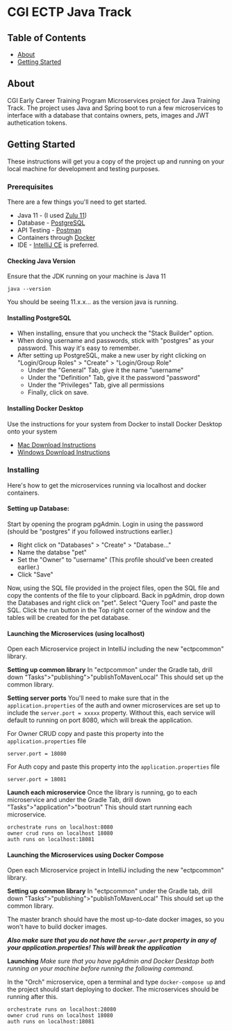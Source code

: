 # CGI ECTP Java Track 

## Table of Contents

- [About](#about)
- [Getting Started](#getting_started)

## About <a name = "about"></a>

CGI Early Career Training Program Microservices project for Java Training Track. The project uses Java and Spring boot to run a few microservices to interface with a database that contains owners, pets, images and JWT authetication tokens. 

## Getting Started <a name = "getting_started"></a>

These instructions will get you a copy of the project up and running on your local machine for development and testing purposes.

### Prerequisites

There are a few things you'll need to get started.
- Java 11 - (I used [Zulu 11](https://www.azul.com/downloads/?version=java-11-lts&package=jdk))
- Database - [PostgreSQL](https://www.postgresql.org/download/)
- API Testing - [Postman](https://www.postman.com/downloads/)
- Containers through [Docker](https://www.docker.com/products/docker-desktop)
- IDE - [IntelliJ CE](https://www.jetbrains.com/idea/download/#section=windows) is preferred. 

#### Checking Java Version
Ensure that the JDK running on your machine is Java 11
```
java --version
```
You should be seeing 11.x.x... as the version java is running. 

#### Installing PostgreSQL
- When installing, ensure that you uncheck the "Stack Builder" option. 
- When doing username and passwords, stick with "postgres" as your password. This way it's easy to remember.
- After setting up PostgreSQL, make a new user by right clicking on "Login/Group Roles" > "Create" > "Login/Group Role" 
    - Under the "General" Tab, give it the name "username" 
    - Under the "Definition" Tab, give it the password "password"
    - Under the "Privileges" Tab, give all permissions
    - Finally, click on save. 

#### Installing Docker Desktop
Use the instructions for your system from Docker to install Docker Desktop onto your system
- [Mac Download Instructions](https://docs.docker.com/desktop/mac/install/)
- [Windows Download Instructions](https://docs.docker.com/desktop/windows/install/)

### Installing

Here's how to get the microservices running via localhost and docker containers. 

#### Setting up Database:
Start by opening the program pgAdmin. Login in using the password (should be "postgres" if you followed instructions earlier.)
- Right click on "Databases" > "Create" > "Database..."
- Name the databse "pet"
- Set the "Owner" to "username" (This profile should've been created earlier.)
- Click "Save"

Now, using the SQL file provided in the project files, open the SQL file and copy the contents of the file to your clipboard. 
Back in pgAdmin, drop down the Databases and right click on "pet". Select "Query Tool" and paste the SQL. Click the run button in the Top right corner of the window and the tables will be created for the pet database. 

#### Launching the Microservices (using localhost)
Open each Microservice project in IntelliJ including the new "ectpcommon" library.

<b>Setting up common library</b>
In "ectpcommon" under the Gradle tab, drill down "Tasks">"publishing">"publishToMavenLocal"
This should set up the common library.

<b>Setting server ports</b>
You'll need to make sure that in the ```application.properties``` of the auth and owner microservices are set up to include the ```server.port = xxxxx``` property. Without this, each service will default to running on port 8080, which will break the application.

For Owner CRUD copy and paste this property into the ```application.properties``` file
```
server.port = 18080
```

For Auth copy and paste this property into the ```application.properties``` file
```
server.port = 18081
```

<b>Launch each microservice</b>
Once the library is running, go to each microservice and under the Gradle Tab, drill down "Tasks">"application">"bootrun"
This should start running each microservice.

```
orchestrate runs on localhost:8080
owner crud runs on localhost 18080
auth runs on localhost:18081
```

#### Launching the Microservices using Docker Compose
Open each Microservice project in IntelliJ including the new "ectpcommon" library.

<b>Setting up common library</b>
In "ectpcommon" under the Gradle tab, drill down "Tasks">"publishing">"publishToMavenLocal"
This should set up the common library.

The master branch should have the most up-to-date docker images, so you won't have to build docker images. 

<b><i>Also make sure that you do not have the ```server.port``` property in any of your application.properties! This will break the application</b></i>

<b>Launching</b>
<i>Make sure that you have pgAdmin and Docker Desktop both running on your machine before running the following command.</i>

In the "Orch" microservice, open a terminal and type ```docker-compose up``` and the project should start deploying to docker. The microservices should be running after this.

```
orchestrate runs on localhost:28080
owner crud runs on localhost 18080
auth runs on localhost:18081
```